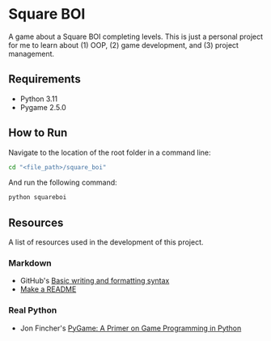 # Square BOI

A game about a Square BOI completing levels. This is just a personal project for me to learn about (1) OOP, (2) game development, and (3) project management.

## Requirements
- Python 3.11
- Pygame 2.5.0

## How to Run
Navigate to the location of the root folder in a command line:
```bash
cd "<file_path>/square_boi"
```
And run the following command:
```bash
python squareboi
```

## Resources
A list of resources used in the development of this project.

### Markdown
- GitHub's [Basic writing and formatting syntax](https://docs.github.com/en/get-started/writing-on-github/getting-started-with-writing-and-formatting-on-github/basic-writing-and-formatting-syntax)
- [Make a README](https://www.makeareadme.com/)

### Real Python
- Jon Fincher's [PyGame: A Primer on Game Programming in Python](https://realpython.com/pygame-a-primer/)